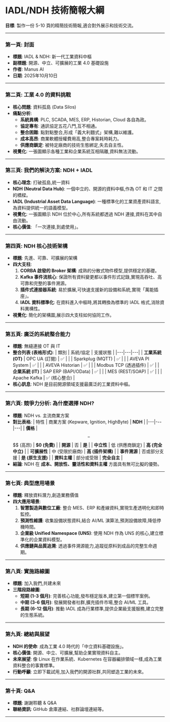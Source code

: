 # IADL/NDH 技術簡報大綱

**目標**: 製作一份 5-10 頁的精簡技術簡報,適合對外展示和技術交流。

---

### **第一頁: 封面**

- **標題**: IADL & NDH: 新一代工業資料中樞
- **副標題**: 開源、中立、可擴展的工業 4.0 基礎設施
- **作者**: Manus AI
- **日期**: 2025年10月10日

---

### **第二頁: 工業 4.0 的資料挑戰**

- **核心問題**: 資料孤島 (Data Silos)
- **痛點分析**:
  - **系統異構**: PLC, SCADA, MES, ERP, Historian, Cloud 各自為政。
  - **協定專有**: 通訊協定五花八門,互不相通。
  - **整合困難**: 點對點整合,形成「義大利麵式」架構,難以維護。
  - **成本高昂**: 商業軟體授權費用高,整合專案耗時耗力。
  - **供應商鎖定**: 被特定廠商的技術生態綁定,失去自主性。
- **視覺化**: 一張圖顯示各種工業和企業系統互相隔離,資料無法流動。

---

### **第三頁: 我們的解決方案: NDH + IADL**

- **核心理念**: 打破孤島,統一資料
- **NDH (Neutral Data Hub)**: 一個中立的、開源的資料中樞,作為 OT 和 IT 之間的橋樑。
- **IADL (Industrial Asset Data Language)**: 一種標準化的工業資產資料語言,為資料提供統一的語義模型。
- **視覺化**: 一張圖顯示 NDH 位於中心,所有系統都透過 NDH 連接,資料在其中自由流動。
- **核心價值**: 「一次連接,到處使用」。

---

### **第四頁: NDH 核心技術架構**

- **標題**: 先進、可靠、可擴展的架構
- **四大支柱**:
  1. **CORBA 啟發的 Broker 架構**: 成熟的分散式物件模型,提供穩定的基礎。
  2. **Kafka 事件流核心**: 保證所有資料變更都以事件形式記錄,實現高吞吐、高可靠和完整的事件溯源。
  3. **插件式連接器系統**: 易於擴展,可快速支援新的設備和系統,實現「萬能插座」。
  4. **IADL 資料標準化**: 在資料進入中樞時,將其轉換為標準的 IADL 格式,消除資料異構性。
- **視覺化**: 簡化的架構圖,展示四大支柱如何協同工作。

---

### **第五頁: 廣泛的系統整合能力**

- **標題**: 無縫連接 OT 與 IT
- **整合列表 (表格形式)**:
  | 類別 | 系統/協定 | 支援狀態 |
  |---|---|---|
  | **工業系統 (OT)** | OPC UA (訂閱) | ✅ |
  | | Sparkplug (MQTT) | ✅ |
  | | AVEVA PI System | ✅ |
  | | AVEVA Historian | ✅ |
  | | Modbus TCP (透過插件) | ✅ |
  | **企業系統 (IT)** | SAP ERP (BAPI/OData) | ✅ |
  | | MES (REST/SOAP) | ✅ |
  | | Apache Kafka | ✅ (核心整合) |
- **核心訊息**: NDH 是目前開源領域支援最廣泛的工業資料中樞。

---

### **第六頁: 競爭力分析: 為什麼選擇 NDH?**

- **標題**: NDH vs. 主流商業方案
- **對比表格**:
  | 特性 | 商業方案 (Kepware, Ignition, HighByte) | **NDH** |
  |---|---|---|
  | **價格** | $$ - $$$$ (高昂) | **$0 (免費)** |
  | **開源** | 否 | **是** |
  | **中立性** | 低 (供應商鎖定) | **高 (完全中立)** |
  | **可擴展性** | 中 (受限於廠商) | **高 (插件架構)** |
  | **事件溯源** | 否或部分支援 | **是 (原生支援)** |
  | **資料主權** | 部分或受限 | **完全自主** |
- **結論**: NDH 在 **成本、開放性、靈活性和資料主權** 方面具有無可比擬的優勢。

---

### **第七頁: 典型應用場景**

- **標題**: 釋放資料潛力,創造業務價值
- **四大應用場景**:
  1. **智慧製造與數位工廠**: 整合 MES、ERP 和產線資料,實現生產透明化和即時監控。
  2. **預測性維護**: 收集設備狀態資料,結合 AI/ML 演算法,預測設備故障,降低停機時間。
  3. **企業級 Unified Namespace (UNS)**: 使用 NDH 作為 UNS 的核心,建立標準化的企業資料模型。
  4. **供應鏈與品質追溯**: 透過事件溯源能力,追蹤從原料到成品的完整生命週期。

---

### **第八頁: 實施路線圖**

- **標題**: 加入我們,共建未來
- **三階段路線圖**:
  - **短期 (1-3 個月)**: 完善核心功能,發布穩定版本,建立第一個標竿案例。
  - **中期 (3-6 個月)**: 發展開發者社群,擴充插件市場,整合 AI/ML 工具。
  - **長期 (6-12 個月)**: 推動 IADL 成為行業標準,提供企業級支援服務,建立完整的生態系統。

---

### **第九頁: 總結與展望**

- **NDH 的使命**: 成為工業 4.0 時代的「中立資料基礎設施」。
- **核心價值**: 開源、中立、可擴展,幫助企業實現資料自主。
- **未來展望**: 像 Linux 在作業系統、Kubernetes 在容器編排領域一樣,成為工業資料整合的事實標準。
- **行動呼籲**: 立即下載試用,加入我們的開源社群,共同塑造工業的未來。

---

### **第十頁: Q&A**

- **標題**: 謝謝聆聽 & Q&A
- **聯絡資訊**: GitHub 倉庫連結、社群論壇連結等。

---
